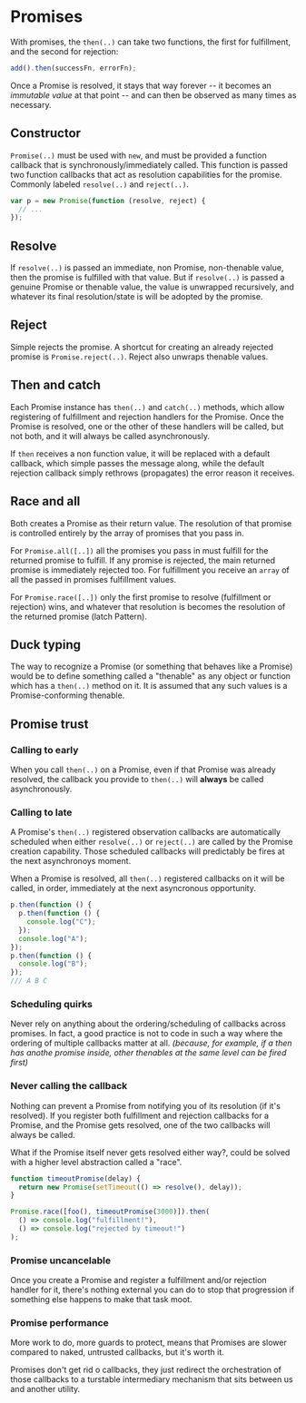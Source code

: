 # Promises

With promises, the `then(..)` can take two functions, the first for fulfillment, and the second for rejection:

```js
add().then(successFn, errorFn);
```

Once a Promise is resolved, it stays that way forever -- it becomes an _immutable value_ at that point -- and can then be observed as many times as necessary.

## Constructor

`Promise(..)` must be used with `new`, and must be provided a function callback that is synchronously/immediately called. This function is passed two function callbacks that act as resolution capabilities for the promise. Commonly labeled `resolve(..)` and `reject(..)`.

```js
var p = new Promise(function (resolve, reject) {
  // ...
});
```

## Resolve

If `resolve(..)` is passed an immediate, non Promise, non-thenable value, then the promise is fulfilled with that value. But if `resolve(..)` is passed a genuine Promise or thenable value, the value is unwrapped recursively, and whatever its final resolution/state is will be adopted by the promise.

## Reject

Simple rejects the promise. A shortcut for creating an already rejected promise is `Promise.reject(..)`. Reject also unwraps thenable values.

## Then and catch

Each Promise instance has `then(..)` and `catch(..)` methods, which allow registering of fulfillment and rejection handlers for the Promise. Once the Promise is resolved, one or the other of these handlers will be called, but not both, and it will always be called asynchronously.

If `then` receives a non function value, it will be replaced with a default callback, which simple passes the message along, while the default rejection callback simply rethrows (propagates) the error reason it receives.

## Race and all

Both creates a Promise as their return value. The resolution of that promise is controlled entirely by the array of promises that you pass in.

For `Promise.all([..])` all the promises you pass in must fulfill for the returned promise to fulfill. If any promise is rejected, the main returned promise is immediately rejected too. For fulfillment you receive an `array` of all the passed in promises fulfillment values.

For `Promise.race([..])` only the first promise to resolve (fulfillment or rejection) wins, and whatever that resolution is becomes the resolution of the returned promise (latch Pattern).

## Duck typing

The way to recognize a Promise (or something that behaves like a Promise) would be to define something called a "thenable" as any object or function which has a `then(..)` method on it. It is assumed that any such values is a Promise-conforming thenable.

## Promise trust

### Calling to early

When you call `then(..)` on a Promise, even if that Promise was already resolved, the callback you provide to `then(..)` will **always** be called asynchronously.

### Calling to late

A Promise's `then(..)` registered observation callbacks are automatically scheduled when either `resolve(..)` or `reject(..)` are called by the Promise creation capability. Those scheduled callbacks will predictably be fires at the next asynchronoys moment.

When a Promise is resolved, all `then(..)` registered callbacks on it will be called, in order, immediately at the next asyncronous opportunity.

```js
p.then(function () {
  p.then(function () {
    console.log("C");
  });
  console.log("A");
});
p.then(function () {
  console.log("B");
});
/// A B C
```

### Scheduling quirks

Never rely on anything about the ordering/scheduling of callbacks across promises. In fact, a good practice is not to code in such a way where the ordering of multiple callbacks matter at all. _(because, for example, if a then has anothe promise inside, other thenables at the same level can be fired first)_

### Never calling the callback

Nothing can prevent a Promise from notifying you of its resolution (if it's resolved). If you register both fulfillment and rejection callbacks for a Promise, and the Promise gets resolved, one of the two callbacks will always be called.

What if the Promise itself never gets resolved either way?, could be solved with a higher level abstraction called a "race".

```js
function timeoutPromise(delay) {
  return new Promise(setTimeout(() => resolve(), delay));
}

Promise.race([foo(), timeoutPromise(3000)]).then(
  () => console.log("fulfillment!"),
  () => console.log("rejected by timeout!")
);
```

### Promise uncancelable

Once you create a Promise and register a fulfillment and/or rejection handler for it, there's nothing external you can do to stop that progression if something else happens to make that task moot.

### Promise performance

More work to do, more guards to protect, means that Promises are slower compared to naked, untrusted callbacks, but it's worth it.

Promises don't get rid o callbacks, they just redirect the orchestration of those callbacks to a turstable intermediary mechanism that sits between us and another utility.
